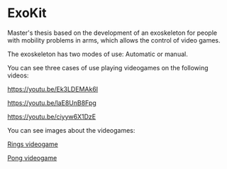 # ExoKit

Master's thesis based on the development of an exoskeleton for people with mobility problems in arms, which allows the control of video games.

The exoskeleton has two modes of use: Automatic or manual.

You can see three cases of use playing videogames on the following videos:

https://youtu.be/Ek3LDEMAk6I

https://youtu.be/laE8UnB8Fpg

https://youtu.be/ciyyw6X1DzE

You can see images about the videogames:

[Rings videogame](img/rings.png)

[Pong videogame](img/pong.png)
